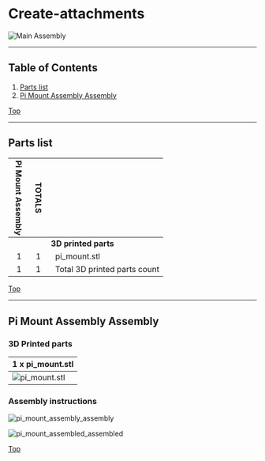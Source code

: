 <a name="TOP"></a>
# Create-attachments
![Main Assembly](assemblies/pi_mount_assembled_assembled.png)

<span></span>

---
## Table of Contents
1. [Parts list](#Parts_list)
1. [Pi Mount Assembly Assembly](#pi_mount_assembly_assembly)

<span></span>
[Top](#TOP)

---
<a name="Parts_list"></a>
## Parts list
| <span style="writing-mode: vertical-rl; text-orientation: mixed;">Pi&nbsp;Mount&nbsp;Assembly</span> | <span style="writing-mode: vertical-rl; text-orientation: mixed;">TOTALS</span> |  |
|---:|---:|:---|
|  | | **3D printed parts** |
| &nbsp;&nbsp;1&nbsp; |  &nbsp;&nbsp;1&nbsp; | &nbsp;&nbsp;pi_mount.stl |
| &nbsp;&nbsp;1&nbsp; | &nbsp;&nbsp;1&nbsp; | &nbsp;&nbsp;Total 3D printed parts count |

<span></span>
[Top](#TOP)

---
<a name="pi_mount_assembly_assembly"></a>
## Pi Mount Assembly Assembly
### 3D Printed parts

| 1 x pi_mount.stl |
|---|
| ![pi_mount.stl](stls/pi_mount.png) 



### Assembly instructions
![pi_mount_assembly_assembly](assemblies/pi_mount_assembly_assembly.png)

![pi_mount_assembled_assembled](assemblies/pi_mount_assembled_assembled.png)

<span></span>
[Top](#TOP)
